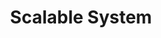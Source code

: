 ---
layout: page
title: Scalable System
description: 
    <li>Unified Scenario Description </li> 
    <li>Supports Various Data Sources</li> 
img: assets/img/scenario.png
importance: 1
features: Scene Understanding
category: Scene Understanding
---